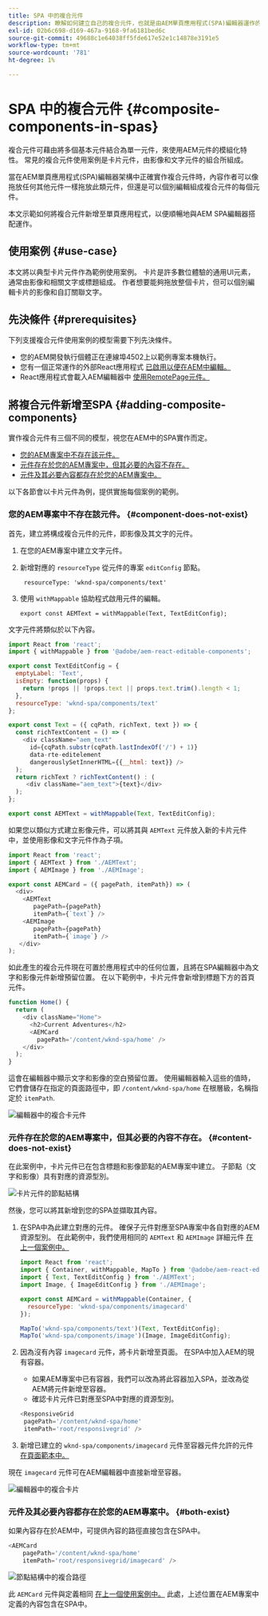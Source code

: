 ```yaml
---
title: SPA 中的複合元件
description: 瞭解如何建立自己的複合元件，也就是由AEM單頁應用程式(SPA)編輯器運作的其他元件所組成的元件。
exl-id: 02b6c698-d169-467a-9168-9fa6181bed6c
source-git-commit: 49688c1e64038ff5fde617e52e1c14878e3191e5
workflow-type: tm+mt
source-wordcount: '781'
ht-degree: 1%

---
```


# SPA 中的複合元件 {#composite-components-in-spas}

複合元件可藉由將多個基本元件結合為單一元件，來使用AEM元件的模組化特性。 常見的複合元件使用案例是卡片元件，由影像和文字元件的組合所組成。

當在AEM單頁應用程式(SPA)編輯器架構中正確實作複合元件時，內容作者可以像拖放任何其他元件一樣拖放此類元件，但還是可以個別編輯組成複合元件的每個元件。

本文示範如何將複合元件新增至單頁應用程式，以便順暢地與AEM SPA編輯器搭配運作。

## 使用案例 {#use-case}

本文將以典型卡片元件作為範例使用案例。 卡片是許多數位體驗的通用UI元素，通常由影像和相關文字或標題組成。 作者想要能夠拖放整個卡片，但可以個別編輯卡片的影像和自訂關聯文字。

## 先決條件 {#prerequisites}

下列支援複合元件使用案例的模型需要下列先決條件。

* 您的AEM開發執行個體正在連線埠4502上以範例專案本機執行。
* 您有一個正常運作的外部React應用程式 [已啟用以便在AEM中編輯。](spa-edit-external.md)
* React應用程式會載入AEM編輯器中 [使用RemotePage元件。](spa-remote-page.md)

## 將複合元件新增至SPA {#adding-composite-components}

實作複合元件有三個不同的模型，視您在AEM中的SPA實作而定。

* [您的AEM專案中不存在該元件。](#component-does-not-exist)
* [元件存在於您的AEM專案中，但其必要的內容不存在。](#content-does-not-exist)
* [元件及其必要內容都存在於您的AEM專案中。](#both-exist)

以下各節會以卡片元件為例，提供實施每個案例的範例。

### 您的AEM專案中不存在該元件。 {#component-does-not-exist}

首先，建立將構成複合元件的元件，即影像及其文字的元件。

1. 在您的AEM專案中建立文字元件。
1. 新增對應的 `resourceType` 從元件的專案 `editConfig` 節點。

   ```text
    resourceType: 'wknd-spa/components/text' 
   ```

1. 使用 `withMappable` 協助程式啟用元件的編輯。

   ```text
   export const AEMText = withMappable(Text, TextEditConfig); 
   ```

文字元件將類似於以下內容。

```javascript
import React from 'react';
import { withMappable } from '@adobe/aem-react-editable-components';

export const TextEditConfig = {
  emptyLabel: 'Text',
  isEmpty: function(props) {
    return !props || !props.text || props.text.trim().length < 1;
  },
  resourceType: 'wknd-spa/components/text'
};

export const Text = ({ cqPath, richText, text }) => {
  const richTextContent = () => (
    <div className="aem_text"
      id={cqPath.substr(cqPath.lastIndexOf('/') + 1)}
      data-rte-editelement
      dangerouslySetInnerHTML={{__html: text}} />
  );
  return richText ? richTextContent() : (
     <div className="aem_text">{text}</div>
  );
};

export const AEMText = withMappable(Text, TextEditConfig);
```

如果您以類似方式建立影像元件，可以將其與 `AEMText` 元件放入新的卡片元件中，並使用影像和文字元件作為子項。

```javascript
import React from 'react';
import { AEMText } from './AEMText';
import { AEMImage } from './AEMImage';

export const AEMCard = ({ pagePath, itemPath}) => (
  <div>
    <AEMText
       pagePath={pagePath}
       itemPath={`text`} />
    <AEMImage
       pagePath={pagePath}
       itemPath={`image`} />
   </div>
);
```

如此產生的複合元件現在可置於應用程式中的任何位置，且將在SPA編輯器中為文字和影像元件新增預留位置。 在以下範例中，卡片元件會新增到標題下方的首頁元件。

```javascript
function Home() {
  return (
    <div className="Home">
      <h2>Current Adventures</h2>
      <AEMCard
        pagePath='/content/wknd-spa/home' />
    </div>
  );
}
```

這會在編輯器中顯示文字和影像的空白預留位置。 使用編輯器輸入這些的值時，它們會儲存在指定的頁面路徑中，即 `/content/wknd-spa/home`  在根層級，名稱指定於 `itemPath`.

![編輯器中的複合卡元件](assets/composite-card.png)

### 元件存在於您的AEM專案中，但其必要的內容不存在。 {#content-does-not-exist}

在此案例中，卡片元件已在包含標題和影像節點的AEM專案中建立。 子節點（文字和影像）具有對應的資源型別。

![卡片元件的節點結構](assets/composite-node-structure.png)

然後，您可以將其新增到您的SPA並擷取其內容。

1. 在SPA中為此建立對應的元件。 確保子元件對應至SPA專案中各自對應的AEM資源型別。 在此範例中，我們使用相同的 `AEMText` 和 `AEMImage` 詳細元件 [在上一個案例中。](#component-does-not-exist)

   ```javascript
   import React from 'react';
   import { Container, withMappable, MapTo } from '@adobe/aem-react-editable-components';
   import { Text, TextEditConfig } from './AEMText';
   import Image, { ImageEditConfig } from './AEMImage';
   
   export const AEMCard = withMappable(Container, {
     resourceType: 'wknd-spa/components/imagecard'
   });
   
   MapTo('wknd-spa/components/text')(Text, TextEditConfig);
   MapTo('wknd-spa/components/image')(Image, ImageEditConfig);
   ```

1. 因為沒有內容 `imagecard` 元件，將卡片新增至頁面。 在SPA中加入AEM的現有容器。
   * 如果AEM專案中已有容器，我們可以改為將此容器加入SPA，並改為從AEM將元件新增至容器。
   * 確認卡片元件已對應至SPA中對應的資源型別。

   ```javascript
   <ResponsiveGrid
    pagePath='/content/wknd-spa/home'
    itemPath='root/responsivegrid' />
   ```

1. 新增已建立的 `wknd-spa/components/imagecard` 元件至容器元件允許的元件 [在頁面範本中。](/help/sites-authoring/templates.md)

現在 `imagecard` 元件可在AEM編輯器中直接新增至容器。

![編輯器中的複合卡片](assets/composite-card.gif)

### 元件及其必要內容都存在於您的AEM專案中。 {#both-exist}

如果內容存在於AEM中，可提供內容的路徑直接包含在SPA中。

```javascript
<AEMCard
    pagePath='/content/wknd-spa/home'
    itemPath='root/responsivegrid/imagecard' />
```

![節點結構中的複合路徑](assets/composite-path.png)

此 `AEMCard` 元件與定義相同 [在上一個使用案例中。](#content-does-not-exist) 此處，上述位置在AEM專案中定義的內容包含在SPA中。
